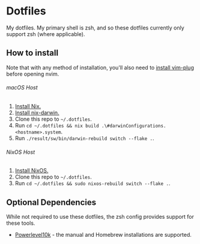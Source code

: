 # Dotfiles

My dotfiles. My primary shell is zsh, and so these dotfiles currently only support zsh (where applicable).

## How to install

Note that with any method of installation, you'll also need to [install vim-plug](https://github.com/junegunn/vim-plug) before opening nvim.

###### macOS Host

1. [Install Nix.](https://nixos.org/download.html)
2. [Install nix-darwin.](https://github.com/LnL7/nix-darwin#install)
3. Clone this repo to `~/.dotfiles`.
4. Run `cd ~/.dotfiles && nix build .\#darwinConfigurations.<hostname>.system`.
5. Run `./result/sw/bin/darwin-rebuild switch --flake .`.

###### NixOS Host

1. [Install NixOS.](https://nixos.org/download.html)
2. Clone this repo to `~/.dotfiles`.
3. Run `cd ~/.dotfiles && sudo nixos-rebuild switch --flake .`.

## Optional Dependencies

While not required to use these dotfiles, the zsh config provides support for these tools.

- [Powerlevel10k](https://github.com/romkatv/powerlevel10k#installation) - the manual and Homebrew installations are supported.
